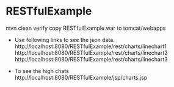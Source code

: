 # RESTfulExample

mvn clean verify 
copy RESTfulExample.war to tomcat/webapps

* Use following links to see the json data.
http://localhost:8080/RESTfulExample/rest/charts/linechart1
http://localhost:8080/RESTfulExample/rest/charts/linechart2
http://localhost:8080/RESTfulExample/rest/charts/linechart3

* To see the high chats
http://localhost:8080/RESTfulExample/jsp/charts.jsp
